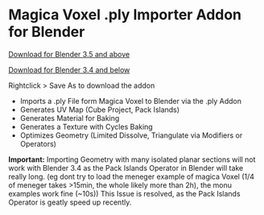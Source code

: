 # Magica Voxel .ply Importer Addon for Blender

[Download for Blender 3.5 and above](https://github.com/mantrivo/import_magica_voxel_ply/raw/main/io_import_magica_ply.py)

[Download for Blender 3.4 and below](https://raw.githubusercontent.com/mantrivo/import_magica_voxel_ply/4afaf9619c9e899d23d5470b0ac4b04c77366b3c/io_import_magica_ply.py)

Rightclick > Save As to download the addon

- Imports a .ply File form Magica Voxel to Blender via the .ply Addon
- Generates UV Map (Cube Project, Pack Islands)
- Generates Material for Baking
- Generates a Texture with Cycles Baking
- Optimizes Geometry (Limited Dissolve, Triangulate via Modifiers or Operators)

**Important:** Importing Geometry with many isolated planar sections will not work with Blender 3.4 as the
Pack Islands Operator in Blender will take really long. (eg dont try to load
the meneger example of magica Voxel (1/4 of meneger takes >15min, the whole
likely more than 2h), the monu examples work fine (~10s))
This Issue is resolved, as the Pack Islands Operator is geatly speed up recently.
